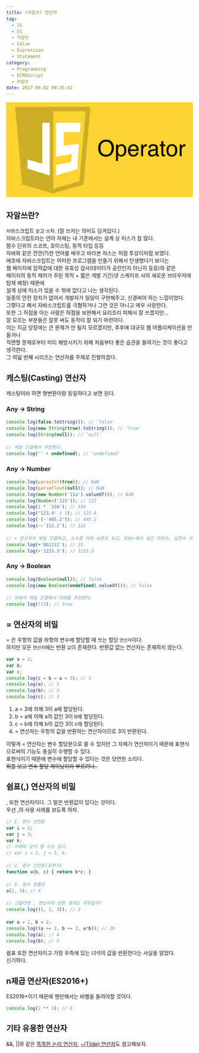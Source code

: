 ```yaml
---
title: (자알쓰) 연산자
tag:
  - JS
  - ES
  - 자알쓰
  - Value
  - Expression
  - Statement
category:
  - Programming
  - ECMAScript
  - 자알쓰
date: 2017-06-02 09:35:42
---
```


![](/images/js-008-operator/thumb.png)  

## 자알쓰란?
`자`바스크립트 `알`고 `쓰`자. (잘 쓰자는 의미도 담겨있다.)  
자바스크립트라는 언어 자체는 내 기준에서는 설계 상 미스가 참 많다.  
함수 단위의 스코프, 호이스팅, 동적 타입 등등  
자바와 같은 깐깐(?)한 언어를 배우고 바라본 자스는 허점 투성이처럼 보였다.  
애초에 자바스크립트는 어떠한 프로그램을 만들기 위해서 탄생했다기 보다는  
웹 페이지에 입력값에 대한 유효성 검사(데이터가 공란인지 아닌지 등등)와 같은  
페이지의 동적 제어가 주된 목적 + 짧은 개발 기간(넷 스케이프 사의 새로운 브라우저에 탑재 예정) 때문에  
설계 상에 미스가 있을 수 밖에 없다고 나는 생각된다.  
일종의 안전 장치가 없어서 개발자가 일일이 구현해주고, 신경써야 하는 느낌이었다.  
그렇다고 해서 자바스크립트를 극혐하거나 그런 것은 아니고 매우 사랑한다.  
또한 그 허점을 아는 사람은 허점을 보완해서 요리조리 피해서 잘 쓰겠지만...  
잘 모르는 부분들은 잘못 써도 동작이 잘 되기 마련이다.  
이는 지금 당장에는 큰 문제가 안 될지 모르겠지만, 추후에 대규모 웹 어플리케이션을 만들거나  
직면할 문제로부터 미리 해방시키기 위해 처음부터 좋은 습관을 들여가는 것이 좋다고 생각한다.  
그 여덟 번째 시리즈는 연산자를 주제로 진행하겠다.  

## 캐스팅(Casting) 연산자
캐스팅이라 하면 형변환이랑 동일하다고 보면 된다.  

### Any -> String
```javascript
console.log(false.toString()); // 'false'
console.log(new String(true).toString()); // 'true'
console.log(String(null)); // 'null'

// 제일 간결해서 추천한다.
console.log('' + undefined); // 'undefined'
```

### Any -> Number
```javascript
console.log(parseInt(true)); // NaN
console.log(parseFloat(null)); // NaN
console.log(new Number('11a').valueOf()); // NaN
console.log(Number('123')); // 123
console.log(1 * '334'); // 334
console.log('123.4' / 1); // 123.4
console.log(-(-'445.2')); // 445.2
console.log(~~'112.2'); // 112

// + 연산자가 제일 간결하고, 소수점 이하 보존도 되고, ES6+에서 생긴 이진수, 십진수 리터럴도 지원한다.  
console.log(+'0b1111'); // 15
console.log(+'1233.3'); // 1233.3
```

### Any -> Boolean
```javascript
console.log(Boolean(null)); // false
console.log(new Boolean(undefined).valueOf()); // false

// 아래가 제일 간결해서 아래를 추천한다.
console.log(!!2); // true
```

## = 연산자의 비밀
= 은 우항의 값을 좌항의 변수에 할당할 때 쓰는 할당 `연산자`이다.  
하지만 모든 `연산자`에는 반환 `값`이 존재한다. 반환값 없는 연산자는 존재하지 않는다.  
```javascript
var a = 2;
var b;
var c;
console.log(c = b = a = 3); // 3
console.log(a); // 3
console.log(b); // 3
console.log(c); // 3
```

1. a = 3에 의해 3이 a에 할당된다.  
2. b = a에 의해 a의 값인 3이 b에 할당된다.  
3. c = b에 의해 b의 값인 3이 c에 할당된다.  
4. = 연산자는 우항의 값을 반환하는 연산자이므로 3이 반환된다.  

이렇게 = 연산자는 변수 할당문으로 쓸 수 있지만 그 자체가 연산자이기 때문에 표현식으로써의 기능도 충실히 수행할 수 있다.  
표현식이기 때문에 변수에 할당할 수 있다는 것은 당연한 소리다.  
~~위를 보고 변수 할당 체이닝이라 부르려나..~~

## 쉼표(,) 연산자의 비밀
, 또한 연산자이다. 그 말은 반환값이 있다는 것이다.  
우선 ,의 사용 사례를 보도록 하자.  
```javascript
// 1. 변수 선언문
var i = 2;
var j = 3;
var k;
// 아래와 같이 할 수도 있다.
// var i = 2, j = 3, k;

// 2. 함수 선언문(표현식)
function a(b, c) { return b*c; }

// 3. 함수 호출문
a(2, 3); // 6

// 그렇다면 , 연산자의 반환 결과는 무엇일까?
console.log((1, 2, 3)); // 3

var a = 2, b = 2;
console.log((a += 2, b += 3, a*b)); // 20
console.log(a); // 4
console.log(b); // 5
```
쉼표 또한 연산자이고 가장 우측에 있는 녀석의 값을 반환한다는 사실을 알았다.  
신기하다.  

## n제곱 연산자(ES2016+)
ES2016+이기 때문에 웬만해서는 바벨을 돌려야할 것이다.  
```javascript
console.log(2 ** 3); // 8
```

## 기타 유용한 연산자  
&&, ||와 같은 [똑똑한 논리 연산자](/2017/02/13/es-logical-operator/), [~(Tilde) 연산자](/2017/02/13/es-tilt-operator/)도 참고해보자.